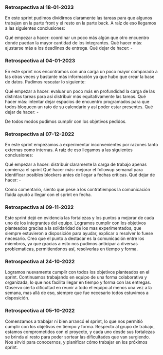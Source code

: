### Retrospectiva al 18-01-2023

En este sprint pudimos dividirnos claramente las tareas para que algunos trabajen en la parte front y el resto en la parte back. A raíz de eso llegamos a las siguientes conclusiones:

Qué empezar a hacer: coordinar un poco más algún que otro encuentro donde puedan la mayor cantidad de los integrantes.
Qué hacer más: ajustarse más a los deadlines de entrega.
Qué dejar de hacer: -


### Retrospectiva al 04-01-2023

En este sprint nos encontramos con una carga un poco mayor comparado a las otras veces y bastante más información ya que hubo que crear la base de datos.
Pudimos rescatar lo siguiente:

Qué empezar a hacer: evaluar un poco más en profundidad la carga de las distintas tareas para así
distribuír más equitativamente las tareas.
Qué hacer más: intentar dejar espacios de encuentro programados para que todos bloqueen un rato de su calendario y así poder estar presentes.
Qué dejar de hacer: -

De todos modos pudimos cumplir con los objetivos pedidos.

### Retrospectiva al 07-12-2022

En este sprint empezamos a experimentar inconvenientes por razones tanto externas como internas. A raíz de eso llegamos a las siguientes conclusiones:

Qué empezar a hacer: distribuir claramente la carga de trabajo apenas comienza el sprint
Qué hacer más: mejorar el followup semanal para identificar posibles blockers antes de llegar a fechas críticas.
Qué dejar de hacer: -

Como comentario, siento que pese a los contratiempos la comunicación fluida ayudó a llegar con el sprint en fecha.

### Retrospectiva al 09-11-2022

Este sprint dejó en evidencia las fortalezas y los puntos a mejorar de cada uno de los integrantes del equipo. Logramos cumplir con los objetivos planteados gracias a la solidaridad de los mas experimentados, que siempre estuvieron a disposición para ayudar, explicar o resolver lo fuese necesario. Creo que el punto a destacar es la  comunicación entre los miembros, ya que gracias a esto nos pudimos anticipar a diversas problematicas, permitiendonos así, resolverlas en tiempo y forma.   

### Retrospectiva al 24-10-2022

Logramos nuevamente cumplir con todos los objetivos planteados en el sprint. Continuamos trabajando en equipo de una forma colaborativa y organizada, lo que nos facilita llegar en tiempo y forma con las entregas. Observo cierta dificultad en reunir a todo el equipo al menos una vez a la semana, mas allá de eso, siempre que fue necesario todos estuvimos a disposición. 


### Retrospectiva al 05-10-2022

Comenzamos a trabajar ni bien arrancó el sprint, lo que nos permitió cumplir con los objetivos en tiempo y forma. Respecto al grupo de trabajo, estamos comprometidos con el proyecto, y cada uno desde sus fortalezas se brinda al resto para poder sortear las dificultades que van surgiendo. Nos sirvió para conocernos, y planificar cómo trabajar en los próximos sprint.





